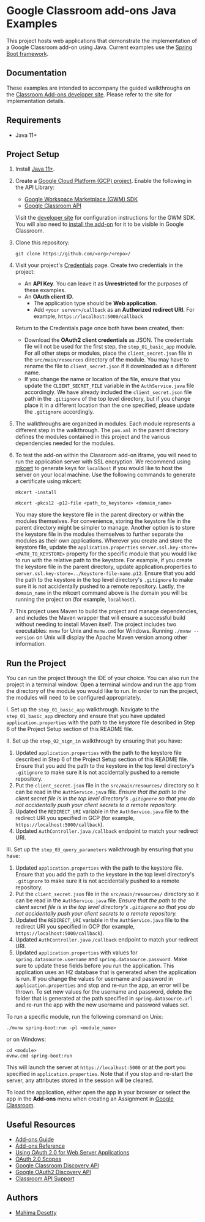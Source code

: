 Google Classroom add-ons Java Examples
========================================

This project hosts web applications that demonstrate the implementation of a Google
Classroom add-on using Java. Current examples use the [Spring Boot framework](https://spring.io/).

Documentation
-------------

These examples are intended to accompany the guided walkthroughs on the
[Classroom Add-ons developer site](https://developers.google.com/classroom/eap/add-ons-alpha).
Please refer to the site for implementation details.

Requirements
------------
*   Java 11+

Project Setup
------------

1. Install [Java 11+](https://adoptopenjdk.net/).

2. Create a [Google Cloud Platform (GCP) project](https://console.cloud.google.com/projectcreate).
Enable the following in the API Library:
    *   [Google Workspace Marketplace (GWM) SDK](https://console.cloud.google.com/apis/library/appsmarket-component.googleapis.com)
    *   [Google Classroom API](https://console.cloud.google.com/apis/library/classroom.googleapis.com)

    Visit the
    [developer site](https://developers.google.com/classroom/eap/add-ons-alpha/build-classroom-addon#step_3_google_workspace_marketplace_listing)
    for configuration instructions for the GWM SDK. You will also need to
    [install the add-on](https://developers.google.com/classroom/eap/add-ons-alpha/creating-simple-add-on#visit_the_unlisted_url_for_your_add-on_to_install_it)
    for it to be visible in Google Classroom.
3. Clone this repository:

     ```posix-terminal
     git clone https://github.com/<org>/<repo>/
     ```

4. Visit your project's [Credentials](https://console.cloud.google.com/apis/credentials) page. Create two credentials in the project:
    *   An **API Key**. You can leave it as **Unrestricted** for the purposes of these examples.
    *   An **OAuth client ID**.
        *   The application type should be **Web application**.
        *   Add `<your server>/callback` as an **Authorized redirect URI**. For example,
        `https://localhost:5000/callback`

    Return to the Credentials page once both have been created, then:
      * Download the **OAuth2 client credentials** as JSON. The credentials file will not be used for the
        first step, the `step_01_basic_app` module. For all other steps or modules, place the `client_secret.json`
        file in the `src/main/resources` directory of the module. You may have to rename the file to
        `client_secret.json` if it downloaded as a different name.
      * If you change the name or location of the file, ensure that you update the `CLIENT_SECRET_FILE` variable in the
        `AuthService.java` file  accordingly. We have already included the `client_secret.json` file path in the `.gitignore`
        of the top level directory, but if you change place it in a different location than the one specified, please update
        the `.gitignore` accordingly.

5. The walkthroughs are organized in modules. Each module represents a different step in the walkthrough. The `pom.xml`
   in the parent directory defines the modules contained in this project and the various dependencies needed for the modules.

6. To test the add-on within the Classroom add-on iframe, you will need to run the application server with SSL encryption.
We recommend using [mkcert](https://github.com/FiloSottile/mkcert) to generate keys for `localhost` if you would like to
host the server on your local machine. Use the following commands to generate a certificate using mkcert:

    ```posix-terminal
    mkcert -install

    mkcert -pkcs12 -p12-file <path_to_keystore> <domain_name>
    ```

    You may store the keystore file in the parent directory or within the modules themselves. For convenience, storing
the keystore file in the parent directory might be simpler to manage. Another option is to store the keystore file in
the modules themselves to further separate the modules as their own applications. Wherever you create and store the
keystore file, update the `application.properties` `server.ssl.key-store=<PATH_TO_KEYSTORE>` property for the specific
module that you would like to run with the relative path to the keystore. For example, if you create the keystore file
in the parent directory, update application.properties to `server.ssl.key-store=../keystore-file-name.p12`. Ensure that
you add the path to the keystore in the top level directory's `.gitignore` to make sure it is not
accidentally pushed to a remote repository. Lastly, the `domain_name` in the mkcert command above is the domain you will
be running the project on (for example, `localhost`).

7. This project uses Maven to build the project and manage dependencies, and includes the Maven wrapper that will
ensure a successful build without needing to install Maven itself. The project includes two executables:
`mvnw` for Unix and `mvnw.cmd` for Windows. Running `./mvnw --version` on Unix will display the Apache Maven version
among other information.

Run the Project
------------
You can run the project through the IDE of your choice. You can also run the project in a terminal window.
Open a terminal window and run the app from the directory of the module you would like to run. In order to run the
project, the modules will need to be configured appropriately.

I. Set up the `step_01_basic_app` walkthrough. Navigate to the `step_01_basic_app` directory and ensure that you have
updated `application.properties` with the path to the keystore file described in Step 6 of the Project Setup section
of this README file.

II. Set up the `step_02_sign_in` walkthrough by ensuring that you have:
1. Updated `application.properties` with the path to the keystore file described in Step 6 of the Project Setup section
of this README file. Ensure that you add the path to the keystore in the top level directory's `.gitignore` to make sure
it is not accidentally pushed to a remote repository.
2. Put the `client_secret.json` file in the `src/main/resources/` directory so it can be read in the `AuthService.java` file.
_Ensure that the path to the client secret file is in the top level directory's `.gitignore` so that you do not accidentally
push your client secrets to a remote repository._
3. Updated the `REDIRECT_URI` variable in the `AuthService.java` file to the redirect URI you
specified in GCP (for example, `https://localhost:5000/callback`).
4. Updated `AuthController.java` `/callback` endpoint to match your redirect URI.

III. Set up the `step_03_query_parameters` walkthrough by ensuring that you have:
1. Updated `application.properties` with the path to the keystore file. Ensure that you add the path to the keystore in the
top level directory's `.gitignore` to make sure it is not accidentally pushed to a remote repository.
2. Put the `client_secret.json` file in the `src/main/resources/` directory so it can be read in the `AuthService.java` file.
_Ensure that the path to the client secret file is in the top level directory's `.gitignore` so that you do not accidentally
push your client secrets to a remote repository._
3. Updated the `REDIRECT_URI` variable in the `AuthService.java` file to the redirect URI you
specified in GCP (for example, `https://localhost:5000/callback`).
4. Updated `AuthController.java` `/callback` endpoint to match your redirect URI.
5. Updated `application.properties` with values for `spring.datasource.username` and `spring.datasource.password`.
Make sure to update these fields before you run the application. This application uses an H2 database
that is generated when the application is run.  If you change the values for username and password in `application.properties`
and stop and re-run the app, an error will be thrown. To set new values for the username and password, delete the
folder that is generated at the path specified in `spring.datasource.url` and re-run the app with the new username
and password values set.

To run a specific module, run the following command on Unix:

   ```posix-terminal
   ./mvnw spring-boot:run -pl <module_name>
   ``` 

or on Windows:

   ```posix-terminal
   cd <module>
   mvnw.cmd spring-boot:run
   ```
This will launch the server at `https://localhost:5000` or at the port you specified in `application.properties`.
Note that if you stop and re-start the server, any attributes stored in the session will be cleared.

To load the application, either open the app in your browser or select the app in the **Add-ons** menu when creating
an Assignment in [Google Classroom](https://classroom.google.com).

Useful Resources
-------------

<!-- *   [Issue tracker](https://github.com/<org>/<repo>/issues) -->
*   [Add-ons Guide](https://developers.google.com/classroom/eap/add-ons-alpha)
*   [Add-ons Reference](https://developers.google.com/classroom/eap/add-ons-alpha/reference/rest)
*   [Using OAuth 2.0 for Web Server Applications](https://developers.google.com/identity/protocols/oauth2/web-server#creatingclient)
*   [OAuth 2.0 Scopes](https://developers.google.com/identity/protocols/oauth2/scopes)
*   [Google Classroom Discovery API](https://googleapis.github.io/google-api-Java-client/docs/dyn/classroom_v1.html)
*   [Google OAuth2 Discovery API](https://googleapis.github.io/google-api-Java-client/docs/dyn/oauth2_v2.html)
*   [Classroom API Support](https://developers.google.com/classroom/eap/add-ons-alpha/support)

Authors
-------

*   [Mahima Desetty](https://github.com/mahima-desetty)
